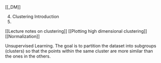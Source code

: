 [[_DM]]

4. Clustering Introduction
5. 

[[Lecture notes on clustering]]
[[Plotting high dimensional clustering]]
[[Normalization]]

Unsupervised Learning.
The goal is to partition the dataset into subgroups (clusters) so that the points within the same cluster are more similar than the ones in the others.








